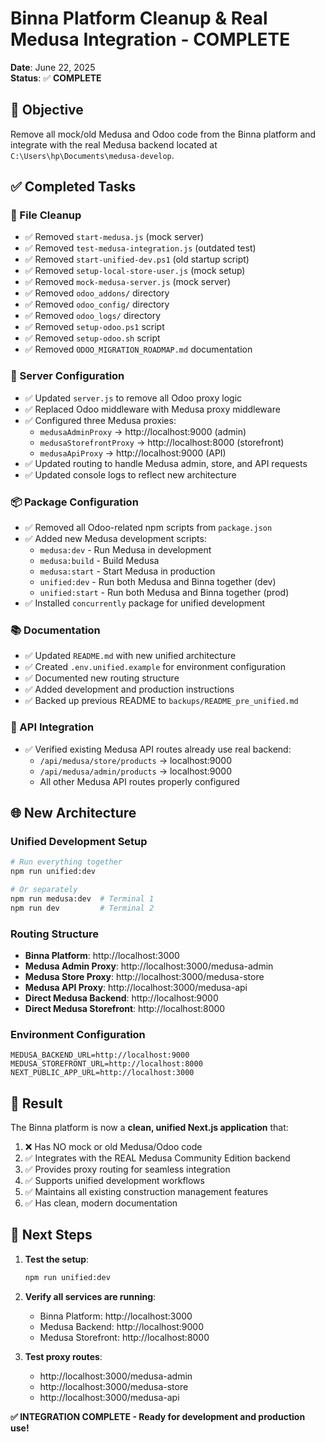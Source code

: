 # Binna Platform Cleanup & Real Medusa Integration - COMPLETE

**Date**: June 22, 2025  
**Status**: ✅ **COMPLETE**

## 🎯 Objective
Remove all mock/old Medusa and Odoo code from the Binna platform and integrate with the real Medusa backend located at `C:\Users\hp\Documents\medusa-develop`.

## ✅ Completed Tasks

### 🧹 File Cleanup
- ✅ Removed `start-medusa.js` (mock server)
- ✅ Removed `test-medusa-integration.js` (outdated test)
- ✅ Removed `start-unified-dev.ps1` (old startup script)
- ✅ Removed `setup-local-store-user.js` (mock setup)
- ✅ Removed `mock-medusa-server.js` (mock server)
- ✅ Removed `odoo_addons/` directory
- ✅ Removed `odoo_config/` directory
- ✅ Removed `odoo_logs/` directory
- ✅ Removed `setup-odoo.ps1` script
- ✅ Removed `setup-odoo.sh` script
- ✅ Removed `ODOO_MIGRATION_ROADMAP.md` documentation

### 🔧 Server Configuration
- ✅ Updated `server.js` to remove all Odoo proxy logic
- ✅ Replaced Odoo middleware with Medusa proxy middleware
- ✅ Configured three Medusa proxies:
  - `medusaAdminProxy` → http://localhost:9000 (admin)
  - `medusaStorefrontProxy` → http://localhost:8000 (storefront)
  - `medusaApiProxy` → http://localhost:9000 (API)
- ✅ Updated routing to handle Medusa admin, store, and API requests
- ✅ Updated console logs to reflect new architecture

### 📦 Package Configuration
- ✅ Removed all Odoo-related npm scripts from `package.json`
- ✅ Added new Medusa development scripts:
  - `medusa:dev` - Run Medusa in development
  - `medusa:build` - Build Medusa
  - `medusa:start` - Start Medusa in production
  - `unified:dev` - Run both Medusa and Binna together (dev)
  - `unified:start` - Run both Medusa and Binna together (prod)
- ✅ Installed `concurrently` package for unified development

### 📚 Documentation
- ✅ Updated `README.md` with new unified architecture
- ✅ Created `.env.unified.example` for environment configuration
- ✅ Documented new routing structure
- ✅ Added development and production instructions
- ✅ Backed up previous README to `backups/README_pre_unified.md`

### 🔌 API Integration
- ✅ Verified existing Medusa API routes already use real backend:
  - `/api/medusa/store/products` → localhost:9000
  - `/api/medusa/admin/products` → localhost:9000
  - All other Medusa API routes properly configured

## 🌐 New Architecture

### Unified Development Setup
```bash
# Run everything together
npm run unified:dev

# Or separately
npm run medusa:dev  # Terminal 1
npm run dev         # Terminal 2
```

### Routing Structure
- **Binna Platform**: http://localhost:3000
- **Medusa Admin Proxy**: http://localhost:3000/medusa-admin
- **Medusa Store Proxy**: http://localhost:3000/medusa-store
- **Medusa API Proxy**: http://localhost:3000/medusa-api
- **Direct Medusa Backend**: http://localhost:9000
- **Direct Medusa Storefront**: http://localhost:8000

### Environment Configuration
```env
MEDUSA_BACKEND_URL=http://localhost:9000
MEDUSA_STOREFRONT_URL=http://localhost:8000
NEXT_PUBLIC_APP_URL=http://localhost:3000
```

## 🎉 Result

The Binna platform is now a **clean, unified Next.js application** that:
1. ❌ Has NO mock or old Medusa/Odoo code
2. ✅ Integrates with the REAL Medusa Community Edition backend
3. ✅ Provides proxy routing for seamless integration
4. ✅ Supports unified development workflows
5. ✅ Maintains all existing construction management features
6. ✅ Has clean, modern documentation

## 🚀 Next Steps

1. **Test the setup**:
   ```bash
   npm run unified:dev
   ```

2. **Verify all services are running**:
   - Binna Platform: http://localhost:3000
   - Medusa Backend: http://localhost:9000
   - Medusa Storefront: http://localhost:8000

3. **Test proxy routes**:
   - http://localhost:3000/medusa-admin
   - http://localhost:3000/medusa-store
   - http://localhost:3000/medusa-api

**✅ INTEGRATION COMPLETE - Ready for development and production use!**
